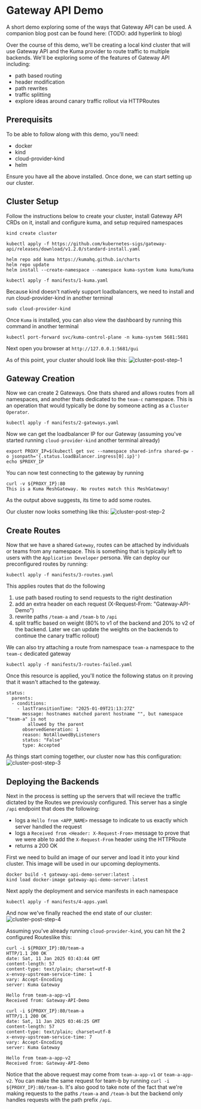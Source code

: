 # Gateway API Demo

A short demo exploring some of the ways that Gateway API can be used. 
A companion blog post can be found here: (TODO: add hyperlink to blog)

Over the course of this demo, we'll be creating a local kind cluster that will use Gateway API and the Kuma provider to route traffic to multiple backends.
We'll be exploring some of the features of Gateway API including:
- path based routing
- header modification
- path rewrites
- traffic splitting
- explore ideas around canary traffic rollout via HTTPRoutes

## Prerequisits

To be able to follow along with this demo, you'll need:
- docker
- kind
- cloud-provider-kind
- helm

Ensure you have all the above installed. Once done, we can start setting up our cluster.

## Cluster Setup

Follow the instructions below to create your cluster, install Gateway API CRDs on it, install and configure kuma, and setup required namespaces

```
kind create cluster

kubectl apply -f https://github.com/kubernetes-sigs/gateway-api/releases/download/v1.2.0/standard-install.yaml

helm repo add kuma https://kumahq.github.io/charts
helm repo update
helm install --create-namespace --namespace kuma-system kuma kuma/kuma

kubectl apply -f manifests/1-kuma.yaml
```

Because kind doesn't natively support loadbalancers, we need to install and run cloud-provider-kind in another terminal
```
sudo cloud-provider-kind
```

Once `Kuma` is installed, you can also view the dashboard by running this command in another terminal
```
kubectl port-forward svc/kuma-control-plane -n kuma-system 5681:5681
```

Next open you browser at `http://127.0.0.1:5681/gui`

As of this point, your cluster should look like this:
![](assets/1-system.png "cluster-post-step-1")

## Gateway Creation

Now we can create 2 Gateways. One thats shared and allows routes from all namespaces, and another thats dedicated to the `team-c` namespace.
This is an operation that would typically be done by someone acting as a `Cluster Operator`.
```
kubectl apply -f manifests/2-gateways.yaml
```

Now we can get the loadbalancer IP for our Gateway (assuming you've started running `cloud-provider-kind` another terminal already)
```
export PROXY_IP=$(kubectl get svc --namespace shared-infra shared-gw -o jsonpath='{.status.loadBalancer.ingress[0].ip}')
echo $PROXY_IP
```

You can now test connecting to the gateway by running
```
curl -v ${PROXY_IP}:80
This is a Kuma MeshGateway. No routes match this MeshGateway!
```

As the output above suggests, its time to add some routes.

Our cluster now looks something like this:
![](assets/2-system.png "cluster-post-step-2")

## Create Routes

Now that we have a shared `Gateway`, routes can be attached by individuals or teams from any namespace. This is something that is typically left to users with the `Application Developer` persona.
We can deploy our preconfigured routes by running:
```
kubectl apply -f manifests/3-routes.yaml
```

This applies routes that do the following
1. use path based routing to send requests to the right destination 
2. add an extra header on each request (X-Request-From: "Gateway-API-Demo")
3. rewrite paths `/team-a` and `/team-b` to `/api`
4. split traffic based on weight (80% to v1 of the backend and 20% to v2 of the backend. Later we can update the weights on the backends to continue the canary traffic rollout)

We can also try attaching a route from namespace `team-a` namespace to the `team-c` dedicated gateway
```
kubectl apply -f manifests/3-routes-failed.yaml
```

Once this resource is applied, you'll notice the following status on it proving that it wasn't attached to the gateway.
```
status:
  parents:
  - conditions:
    - lastTransitionTime: "2025-01-09T21:13:27Z"
      message: hostnames matched parent hostname "", but namespace "team-a" is not
        allowed by the parent
      observedGeneration: 1
      reason: NotAllowedByListeners
      status: "False"
      type: Accepted
```

As things start coming together, our cluster now has this configuration:
![](assets/3-system.png "cluster-post-step-3")

## Deploying the Backends

Next in the process is setting up the servers that will recieve the traffic dictated by the Routes we previously configured.
This server has a single `/api` endpoint that does the following:
- logs a `Hello from <APP_NAME>` message to indicate to us exactly which server handled the request
- logs a `Received from <Header: X-Request-From>` message to prove that we were able to add the `X-Request-From` header using the HTTPRoute
- returns a 200 OK

First we need to build an image of our server and load it into your kind cluster. This image will be used in our upcoming deployments.
```
docker build -t gateway-api-demo-server:latest .
kind load docker-image gateway-api-demo-server:latest
```

Next apply the deployment and service manifests in each namespace
```
kubectl apply -f manifests/4-apps.yaml
```

And now we've finally reached the end state of our cluster:
![](assets/4-system.png "cluster-post-step-4")

Assuming you've already running `cloud-provider-kind`, you can hit the 2 configured Routeslike this:
```
curl -i ${PROXY_IP}:80/team-a
HTTP/1.1 200 OK
date: Sat, 11 Jan 2025 03:43:44 GMT
content-length: 57
content-type: text/plain; charset=utf-8
x-envoy-upstream-service-time: 1
vary: Accept-Encoding
server: Kuma Gateway

Hello from team-a-app-v1
Received from: Gateway-API-Demo

curl -i ${PROXY_IP}:80/team-a
HTTP/1.1 200 OK
date: Sat, 11 Jan 2025 03:46:25 GMT
content-length: 57
content-type: text/plain; charset=utf-8
x-envoy-upstream-service-time: 7
vary: Accept-Encoding
server: Kuma Gateway

Hello from team-a-app-v2
Received from: Gateway-API-Demo
```

Notice that the above request may come from `team-a-app-v1` or `team-a-app-v2`. You can make the same request for team-b by running `curl -i ${PROXY_IP}:80/team-b`.
It's also good to take note of the fact that we're making requests to the paths `/team-a` and `/team-b` but the backend only handles requests with the path prefix `/api`.
